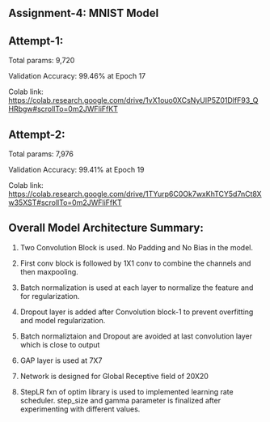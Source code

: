 Assignment-4: MNIST Model
-------------------------

Attempt-1:
----------

Total params: 9,720

Validation Accuracy: 99.46%  at Epoch 17

Colab link: https://colab.research.google.com/drive/1vX1ouo0XCsNyUIP5Z01DlfF93_QHRbgw#scrollTo=0m2JWFliFfKT



Attempt-2:
----------

Total params: 7,976

Validation Accuracy: 99.41%  at Epoch 19

Colab link: https://colab.research.google.com/drive/1TYurp6C0Ok7wxKhTCY5d7nCt8Xw35XST#scrollTo=0m2JWFliFfKT


Overall Model Architecture Summary:
-----------------------------------

1. Two Convolution Block is used. No Padding and No Bias in the model.

2. First conv block is followed by 1X1 conv to combine the channels and then maxpooling.

3. Batch normalization is used at each layer to normalize the feature and for regularization.

4. Dropout layer is added after Convolution block-1 to prevent overfitting and model regularization.

5. Batch normaliztaion and Dropout are avoided at last convolution layer which is close to output

6. GAP layer is used at 7X7

7. Network is designed for Global Receptive field of 20X20 

8. StepLR fxn of optim library is used to implemented learning rate scheduler. step_size and gamma parameter is finalized after 
experimenting with different values. 



